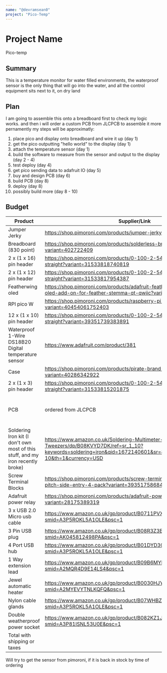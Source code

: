 ```yaml
---
name: "@devramsean0"
project: "Pico-Temp"
---
```


# Project Name
Pico-temp
## Summary
This is a temperature monitor for water filled environments,
the waterproof sensor is the only thing that will go into the water, and all the control equipment sits next to it, on dry land

## Plan

I am going to assemble this onto a breadboard first to check my logic works. and then i will order a custom PCB from JLCPCB to assemble it more pernamently
my steps will be approximatly:

1. place pico and display onto breadboard and wire it up (day 1)
2. get the pico outputting "hello world" to the display (day 1)
3. attach the temperature sensor (day 1)
4. build the software to measure from the sensor and output to the display (day 2 - 4)
5. test deploy (day 4)
6. get pico sending data to adafruit IO (day 5)
7. buy and design PCB (day 6)
8. build PCB (day 8)
9. deploy (day 8)
10. possibly build more (day 8 - 10)
## Budget
| Product         | Supplier/Link                                                     | Cost   |
| --------------- | ----------------------------------------------------------------- | ------ |
| Jumper Jerky    | https://shop.pimoroni.com/products/jumper-jerky?variant=304798331 | $3.05  |
| Breadboard (830 point) | https://shop.pimoroni.com/products/solderless-breadboard-830-point?variant=402722409                       | $19.95 |
| 2 x (1 x 16) pin header | https://shop.pimoroni.com/products/0-100-2-54-mm-female-header-straight?variant=31533818740819 | $2.44 |
| 2 x (1 x 12) pin header | https://shop.pimoroni.com/products/0-100-2-54-mm-female-header-straight?variant=31533817954387 | $1.83 |
| Featherwing oled | https://shop.pimoroni.com/products/adafruit-featherwing-oled-128x64-oled-add-on-for-feather-stemma-qt-qwiic?variant=32206315028563 | $14.95 |
| RPI pico W | https://shop.pimoroni.com/products/raspberry-pi-pico-w?variant=40454061752403 | $7.32 |
| 12 x (1 x 10) pin header | https://shop.pimoroni.com/products/0-100-2-54-mm-female-header-straight?variant=39351739383891 | $3.66 |
| Waterproof 1-Wire DS18B20 Digital temperature sensor | https://www.adafruit.com/product/381 | $9.95 |
| Case | https://shop.pimoroni.com/products/pirate-brand-plastic-loot-box?variant=40286342922| $3.33 |
| 2 x (1 x 3) pin header | https://shop.pimoroni.com/products/0-100-2-54-mm-female-header-straight?variant=31533815201875 | $0.61 
| PCB | ordered from JLCPCB | Estimated at $10 without shipping etc |
| Soldering Iron kit (I don't own most of this stuff, and my iron recently broke) | https://www.amazon.co.uk/Soldering-Multimeter-Desoldering-Stripper-Tweezers/dp/B08KVYD7DK/ref=sr_1_10?keywords=soldering+iron&qid=1672140601&sr=8-10&th=1&currency=USD | $29.03 |
| Screw Terminal Blocks | https://shop.pimoroni.com/products/screw-terminal-block-3-pin-5-mm-pitch-side-entry-4-pack?variant=39351758684243 | $1.51 |
| Adafruit power relay | https://shop.pimoroni.com/products/adafruit-power-relay-featherwing?variant=28175389319 | $9.69 |
| 3 x USB 2.0 Micro usb cable | https://www.amazon.co.uk/gp/product/B0711PVX6Z/ref=ox_sc_act_title_1?smid=A3P5ROKL5A1OLE&psc=1 | $5.54 |
| 3 Pin USB plug | https://www.amazon.co.uk/gp/product/B08R3Z3BRL/ref=ox_sc_act_title_2?smid=AK045812498PA&psc=1 | $5.98 |
| 4 Port USB hub | https://www.amazon.co.uk/gp/product/B01DYD3Q28/ref=ox_sc_act_title_3?smid=A3P5ROKL5A1OLE&psc=1 | $7.23 |
| 1 Way extension lead | https://www.amazon.co.uk/gp/product/B09B6MYFL8/ref=ox_sc_act_title_4?smid=A2MQR4D9E14LS4&psc=1 | $13.27 |
| Jewel automatic heater | https://www.amazon.co.uk/gp/product/B0030HJY5C/ref=ox_sc_act_title_5?smid=A2MYEVYTNLKQFQ&psc=1 | $34.95 |
| Nylon cable glands | https://www.amazon.co.uk/gp/product/B07WHBZ1ZS/ref=ox_sc_act_title_6?smid=A3P5ROKL5A1OLE&psc=1 | $7.12 |
| Double weatherproof power socket | https://www.amazon.co.uk/gp/product/B082KZ1JPP/ref=ox_sc_act_title_7?smid=A3P81ISNL53U0E&psc=1 | $12.68 |
| Total with shipping or taxes | | $246.02 |

Will try to get the sensor from pimoroni, if it is back in stock by time of ordering
